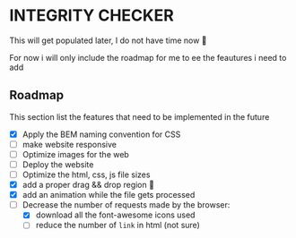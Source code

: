 # INTEGRITY CHECKER

This will get populated later, I do not have time now 🫠

For now i will only include the roadmap for me to ee the feautures i need to add

## Roadmap

This section list the features that need to be implemented in the future

- [x] Apply the BEM naming convention for CSS
- [ ] make website responsive
- [ ] Optimize images for the web
- [ ] Deploy the website
- [ ] Optimize the html, css, js file sizes
- [x] add a proper drag && drop region 🤣
- [x] add an animation while the file gets processed
- [ ] Decrease the number of requests made by the browser:
    - [x] download all the font-awesome icons used
    - [ ] reduce the number of `link` in html (not sure)